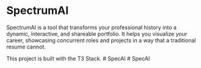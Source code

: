 # SpectrumAI

SpectrumAI is a tool that transforms your professional history into a dynamic, interactive, and shareable portfolio. It helps you visualize your career, showcasing concurrent roles and projects in a way that a traditional resume cannot.

This project is built with the T3 Stack.
#   S p e c A I  
 #   S p e c A I  
 